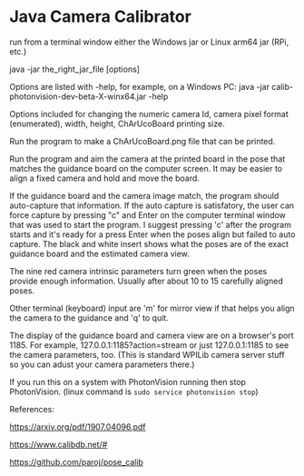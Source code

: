 # Java Camera Calibrator

run from a terminal window either the Windows jar or Linux arm64 jar (RPi, etc.)

java -jar the_right_jar_file [options]

Options are listed with -help, for example, on a Windows PC:
java -jar calib-photonvision-dev-beta-X-winx64.jar -help

Options included for changing the numeric camera Id, camera pixel format (enumerated), width, height, ChArUcoBoard printing size.

Run the program to make a ChArUcoBoard.png file that can be printed.

Run the program and aim the camera at the printed board in the pose that matches the guidance board on the computer screen. It may be easier to align a fixed camera and hold and move the board.

If the guidance board and the camera image match, the program should auto-capture that information. If the auto capture is satisfatory, the user can force capture by pressing "c" and Enter on the computer terminal window that was used to start the program. I suggest pressing 'c' after the program starts and it's ready for a press Enter when the poses align but failed to auto capture. The black and white insert shows what the poses are of the exact guidance board and the estimated camera view.

The nine red camera intrinsic parameters turn green when the poses provide enough information. Usually after about 10 to 15 carefully aligned poses.

Other terminal (keyboard) input are 'm' for mirror view if that helps you align the camera to the guidance and 'q' to quit.

The display of the guidance board and camera view are on a browser's port 1185. For example, 127.0.0.1:1185?action=stream or just 127.0.0.1:1185 to see the camera parameters, too. (This is standard WPILib camera server stuff so you can adust your camera parameters there.)

If you run this on a system with PhotonVision running then stop PhotonVision. (linux command is `sudo service photonvision stop`)

References:

https://arxiv.org/pdf/1907.04096.pdf

https://www.calibdb.net/#

https://github.com/paroj/pose_calib
